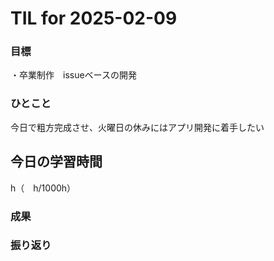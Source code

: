 # TIL for 2025-02-09

### 目標

・卒業制作　issueベースの開発

### ひとこと

今日で粗方完成させ、火曜日の休みにはアプリ開発に着手したい

## 今日の学習時間

  h（　h/1000h）
  
### 成果
 
### 振り返り 

